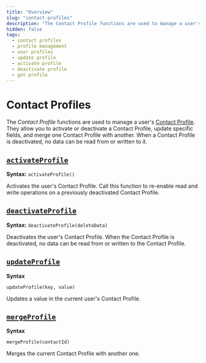 ```yaml
---
title: "Overview"
slug: "contact-profiles"
description: "The Contact Profile functions are used to manage a user's Contact Profile. They allow you to activate or deactivate a Contact Profile, update specific fields, and merge one Contact Profile with another. When a Contact Profile is deactivated, no data can be read from or written to it."
hidden: false
tags:
  - contact profiles
  - profile management
  - user profiles
  - update profile
  - activate profile
  - deactivate profile
  - get profile
---
```


# Contact Profiles

The _Contact Profile_ functions are used to manage a user's [Contact Profile](../../../analyze/contact-profiles.md). They allow you to activate or deactivate a Contact Profile, update specific fields, and merge one Contact Profile with another. When a Contact Profile is deactivated, no data can be read from or written to it.

## [`activateProfile`](activateProfile.md)

**Syntax:** `activateProfile()`

Activates the user's Contact Profile.
Call this function to re-enable read and write operations on a previously deactivated Contact Profile.

## [`deactivateProfile`](deactivateProfile.md)

**Syntax:** `deactivateProfile(deleteData)`

Deactivates the user's Contact Profile. When the Contact Profile is deactivated, no data can be read from or written to the Contact Profile.

## [`updateProfile`](updateProfile.md)

**Syntax**

`updateProfile(key, value)`

Updates a value in the current user's Contact Profile.

## [`mergeProfile`](mergeProfile.md)

**Syntax**

`mergeProfile(contactId)`

Merges the current Contact Profile with another one.